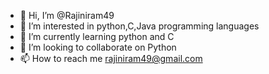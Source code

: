 - 👋 Hi, I’m @Rajiniram49
- 👀 I’m interested in python,C,Java programming languages
- 🌱 I’m currently learning python and C
- 💞️ I’m looking to collaborate on Python
- 📫 How to reach me rajiniram49@gmail.com

<!---
Rajiniram49/Rajiniram49 is a ✨ special ✨ repository because its `README.md` (this file) appears on your GitHub profile.
You can click the Preview link to take a look at your changes.
--->

